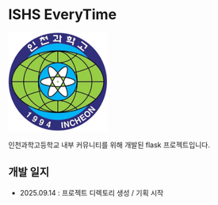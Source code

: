 # ISHS EveryTime

<img src="static/images/ISHS-Logo.png" width="200px" height="200px"/>

인천과학고등학교 내부 커뮤니티를 위해 개발된 flask 프로젝트입니다.

## 개발 일지
* 2025.09.14 : 프로젝트 디렉토리 생성 / 기획 시작